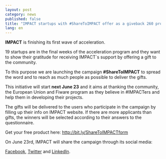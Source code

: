 ```yaml
---
layout: post
category: news
published: false
title: "IMPACT startups with #ShareToIMPACT offer as a giveback 260 products for free for a value of 90.000€"
lang: en
---
```


**IMPACT** is finishing its first wave of acceleration. 

19 startups are in the final weeks of the acceleration program and they want to show their gratitude for receiving IMPACT´s support by offering a gift to the community. 

To this purpose we are launching the campaign **#ShareToIMPACT** to spread the word and to reach as much people as possible to deliver the gifts. 

This initiative will start **next June 23** and it aims at thanking the community, the European Union and Fiware program as they believe in #IMPACTers and help them in developing their projects.

The gifts will be delivered to the users who participate in the campaign by filling up their info on IMPACT website. If there are more applicants than gifts, the winners will be selected according to their answers to the questionnaire.

Get your free product here:
http://bit.ly/ShareToIMPACTform 

On June 23rd, IMPACT will share the campaign through its social media: 

[Facebook](https://www.facebook.com/ImpactAcc), [Twitter](https://twitter.com/IMPACT_acc) and [LinkedIn](https://www.linkedin.com/company/impact-accelerator).

